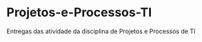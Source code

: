 # Projetos-e-Processos-TI
Entregas das atividade da disciplina de Projetos e Processos de TI

<div> 
  <a href="https://www.google.com"Carta do Projeto </a>

</div>



